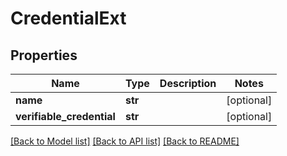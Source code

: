 # CredentialExt

## Properties
Name | Type | Description | Notes
------------ | ------------- | ------------- | -------------
**name** | **str** |  | [optional] 
**verifiable_credential** | **str** |  | [optional] 

[[Back to Model list]](../README.md#documentation-for-models) [[Back to API list]](../README.md#documentation-for-api-endpoints) [[Back to README]](../README.md)


